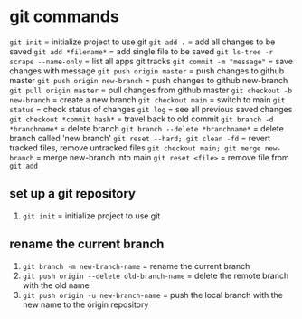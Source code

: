 # git commands

`git init` = initialize project to use git
`git add .` = add all changes to be saved
`git add *filename*` = add single file to be saved
`git ls-tree -r scrape --name-only` = list all apps git tracks
`git commit -m "message"` = save changes with message
`git push origin master` = push changes to github master
`git push origin new-branch` = push changes to github new-branch
`git pull origin master` = pull changes from github master
`git checkout -b new-branch` = create a new branch
`git checkout main` = switch to main
`git status` = check status of changes
`git log` = see all previous saved changes
`git checkout *commit hash*` = travel back to old commit
`git branch -d *branchname*` = delete branch
`git branch --delete *branchname*` = delete branch called 'new branch'
`git reset --hard; git clean -fd` = revert tracked files, remove untracked files
`git checkout main; git merge new-branch` = merge new-branch into main
`git reset <file>` = remove file from `git add`

## set up a git repository
1. `git init` = initialize project to use git

## rename the current branch
1. `git branch -m new-branch-name` = rename the current branch
2. `git push origin --delete old-branch-name` = delete the remote branch with the old name
3. `git push origin -u new-branch-name` = push the local branch with the new name to the origin repository
